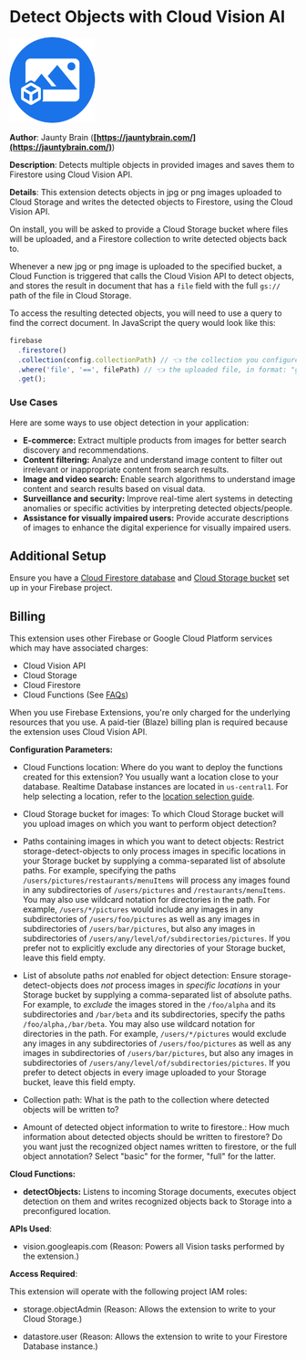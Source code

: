 # Detect Objects with Cloud Vision AI

<img width="150" alt="extension icon" src="./icon.png"/>

**Author**: Jaunty Brain (**[https://jauntybrain.com/](https://jauntybrain.com/)**)

**Description**: Detects multiple objects in provided images and saves them to Firestore using Cloud Vision API.



**Details**: This extension detects objects in jpg or png images uploaded to Cloud Storage and writes the detected objects to Firestore, using the Cloud Vision API.

On install, you will be asked to provide a Cloud Storage bucket where files will be uploaded, and a Firestore collection to write detected objects back to.

Whenever a new jpg or png image is uploaded to the specified bucket, a Cloud Function is triggered that calls the Cloud Vision API to detect objects, and stores the result in document that has a `file` field with the full `gs://` path of the file in Cloud Storage.

To access the resulting detected objects, you will need to use a query to find the correct document. In JavaScript the query would look like this:

```js
firebase
  .firestore()
  .collection(config.collectionPath) // 👈 the collection you configured
  .where('file', '==', filePath) // 👈 the uploaded file, in format: "gs://${object.bucket}/${object.name}"
  .get();
```

### Use Cases

Here are some ways to use object detection in your application:

- **E-commerce:** Extract multiple products from images for better search discovery and recommendations.
- **Content filtering:** Analyze and understand image content to filter out irrelevant or inappropriate content from search results.
- **Image and video search:** Enable search algorithms to understand image content and search results based on visual data.
- **Surveillance and security:** Improve real-time alert systems in detecting anomalies or specific activities by interpreting detected objects/people.
- **Assistance for visually impaired users:** Provide accurate descriptions of images to enhance the digital experience for visually impaired users.

## Additional Setup

Ensure you have a [Cloud Firestore database](https://firebase.google.com/docs/firestore/quickstart) and [Cloud Storage bucket](https://firebase.google.com/docs/storage) set up in your Firebase project.

## Billing

This extension uses other Firebase or Google Cloud Platform services which may have associated charges:

- Cloud Vision API
- Cloud Storage
- Cloud Firestore
- Cloud Functions (See [FAQs](https://firebase.google.com/support/faq#extensions-pricing))

When you use Firebase Extensions, you're only charged for the underlying resources that you use. A paid-tier (Blaze) billing plan is required because the extension uses Cloud Vision API.




**Configuration Parameters:**

* Cloud Functions location: Where do you want to deploy the functions created for this extension? You usually want a location close to your database. Realtime Database instances are located in `us-central1`. For help selecting a location, refer to the [location selection guide](https://firebase.google.com/docs/functions/locations).

* Cloud Storage bucket for images: To which Cloud Storage bucket will you upload images on which you want to perform object detection?


* Paths containing images in which you want to detect objects: Restrict storage-detect-objects to only process images in specific locations in your Storage bucket by  supplying a comma-separated list of absolute paths. For example, specifying the paths `/users/pictures/restaurants/menuItems` will process any images found in any subdirectories of `/users/pictures` and `/restaurants/menuItems`.
You may also use wildcard notation for directories in the path. For example, `/users/*/pictures` would include any images in any subdirectories of `/users/foo/pictures` as well as any images in subdirectories of `/users/bar/pictures`, but also any images in subdirectories of `/users/any/level/of/subdirectories/pictures`. 
If you prefer not to explicitly exclude any directories of your Storage bucket, leave this field empty.


* List of absolute paths *not* enabled for object detection: Ensure storage-detect-objects does *not* process images in _specific locations_ in your Storage bucket by  supplying a comma-separated list of absolute paths. For example, to *exclude* the images  stored in the `/foo/alpha` and its subdirectories and `/bar/beta` and its subdirectories, specify the paths `/foo/alpha,/bar/beta`.
You may also use wildcard notation for directories in the path. For example, `/users/*/pictures` would exclude any images in any subdirectories of `/users/foo/pictures` as well as any images in subdirectories of `/users/bar/pictures`, but also any images in subdirectories of `/users/any/level/of/subdirectories/pictures`.
If you prefer to detect objects in every image uploaded to your Storage bucket, leave this field empty.


* Collection path: What is the path to the collection where detected objects will be written to?


* Amount of detected object information to write to firestore.: How much information about detected objects should be written to firestore?  Do you want just the recognized object names written to firestore, or the full object annotation? Select \"basic\" for the former, \"full\" for the latter.




**Cloud Functions:**

* **detectObjects:** Listens to incoming Storage documents, executes object detection on them and writes recognized objects back to Storage into a preconfigured location.



**APIs Used**:

* vision.googleapis.com (Reason: Powers all Vision tasks performed by the extension.)



**Access Required**:

This extension will operate with the following project IAM roles:

* storage.objectAdmin (Reason: Allows the extension to write to your Cloud Storage.)

* datastore.user (Reason: Allows the extension to write to your Firestore Database instance.)
